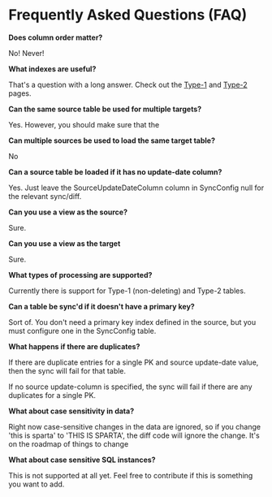 # Frequently Asked Questions (FAQ)


**Does column order matter?**

No! Never!

**What indexes are useful?**

That's a question with a long answer. Check out the [Type-1](/docs/type-1.md) and [Type-2](/docs/type-2.md) pages.

**Can the same source table be used for multiple targets?**

Yes. However, you should make sure that the 

**Can multiple sources be used to load the same target table?**

No

**Can a source table be loaded if it has no update-date column?**

Yes. Just leave the SourceUpdateDateColumn column in SyncConfig null for the relevant sync/diff. 

**Can you use a view as the source?**

Sure.

**Can you use a view as the target**

Sure. 

**What types of processing are supported?**

Currently there is support for Type-1 (non-deleting) and Type-2 tables. 

**Can a table be sync'd if it doesn't have a primary key?**

Sort of. You don't need a primary key index defined in the source, but you must configure one in the SyncConfig table.

**What happens if there are duplicates?**

If there are duplicate entries for a single PK and source update-date value, then the sync will fail for that table.

If no source update-column is specified, the sync will fail if there are any duplicates for a single PK.

**What about case sensitivity in data?**

Right now case-sensitive changes in the data are ignored, so if you change 'this is sparta' to 'THIS IS SPARTA', the diff code will ignore the change. It's on the roadmap of things to change

**What about case sensitive SQL instances?**

This is not supported at all yet. Feel free to contribute if this is something you want to add.


